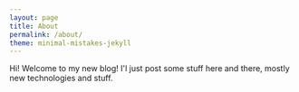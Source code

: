 ```yaml
---
layout: page
title: About
permalink: /about/
theme: minimal-mistakes-jekyll
---
```


Hi! Welcome to my new blog! I'l just post some stuff here and there, mostly new technologies and stuff.